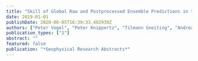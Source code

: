 ```yaml
---
title: "Skill of Global Raw and Postprocessed Ensemble Predictions in the Tropics."
date: 2019-01-01
publishDate: 2020-06-05T16:39:33.482939Z
authors: ["Peter Vogel", "Peter Knippertz", "Tilmann Gneiting", "Andreas H Fink", "Andreas Schlueter"]
publication_types: ["1"]
abstract: ""
featured: false
publication: "*Geophysical Research Abstracts*"
---
```


